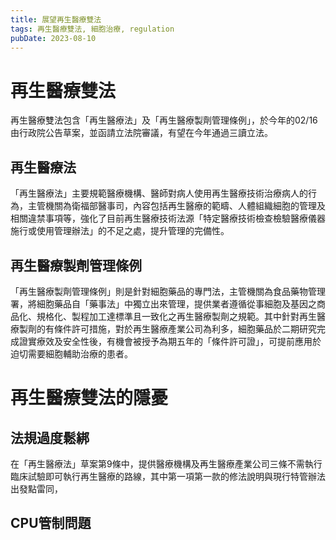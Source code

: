 ```yaml
---
title: 展望再生醫療雙法
tags: 再生醫療雙法, 細胞治療, regulation
pubDate: 2023-08-10
---
```


# 再生醫療雙法

再生醫療雙法包含「再生醫療法」及「再生醫療製劑管理條例」，於今年的02/16由行政院公告草案，並函請立法院審議，有望在今年通過三讀立法。

## 再生醫療法

「再生醫療法」主要規範醫療機構、醫師對病人使用再生醫療技術治療病人的行為，主管機關為衛福部醫事司，內容包括再生醫療的範疇、人體組織細胞的管理及相關違禁事項等，強化了目前再生醫療技術法源「特定醫療技術檢查檢驗醫療儀器施行或使用管理辦法」的不足之處，提升管理的完備性。

## 再生醫療製劑管理條例

「再生醫療製劑管理條例」則是針對細胞藥品的專門法，主管機關為食品藥物管理署，將細胞藥品自「藥事法」中獨立出來管理，提供業者遵循從事細胞及基因之商品化、規格化、製程加工達標準且一致化之再生醫療製劑之規範。其中針對再生醫療製劑的有條件許可措施，對於再生醫療產業公司為利多，細胞藥品於二期研究完成證實療效及安全性後，有機會被授予為期五年的「條件許可證」，可提前應用於迫切需要細胞輔助治療的患者。

# 再生醫療雙法的隱憂

## 法規過度鬆綁

在「再生醫療法」草案第9條中，提供醫療機構及再生醫療產業公司三條不需執行臨床試驗即可執行再生醫療的路線，其中第一項第一款的修法說明與現行特管辦法出發點雷同，

## CPU管制問題